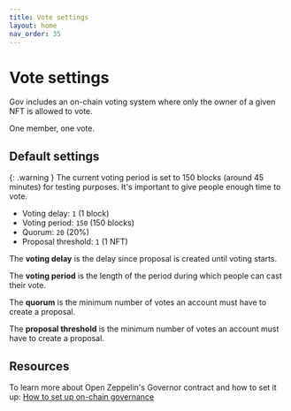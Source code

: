 ```yaml
---
title: Vote settings
layout: home
nav_order: 35
---
```


# Vote settings

Gov includes an on-chain voting system where only the owner of a given NFT is allowed to vote. 

One member, one vote.

## Default settings

{: .warning }
The current voting period is set to 150 blocks (around 45 minutes) for testing purposes. It's important to give people enough time to vote. 

- Voting delay: `1` (1 block)
- Voting period: `150` (150 blocks)
- Quorum: `20` (20%)
- Proposal threshold: `1` (1 NFT)

The **voting delay** is the delay since proposal is created until voting starts.

The **voting period** is the length of the period during which people can cast their vote.

The **quorum** is the minimum number of votes an account must have to create a proposal.

The **proposal threshold** is the minimum number of votes an account must have to create a proposal.

## Resources

To learn more about Open Zeppelin's Governor contract and how to set it up: [How to set up on-chain governance](https://docs.openzeppelin.com/contracts/4.x/governance)

